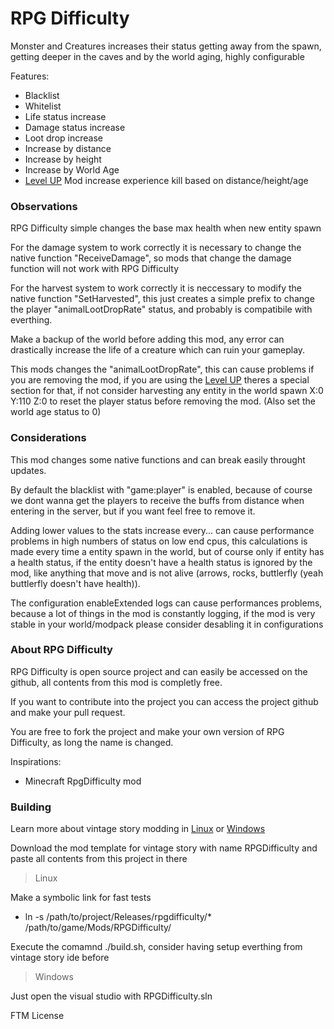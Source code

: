 # RPG Difficulty
Monster and Creatures increases their status getting away from the spawn, getting deeper in the caves and by the world aging, highly configurable

Features:
- Blacklist
- Whitelist
- Life status increase
- Damage status increase
- Loot drop increase
- Increase by distance
- Increase by height
- Increase by World Age
- [Level UP](https://mods.vintagestory.at/levelup) Mod increase experience kill based on distance/height/age

### Observations
RPG Difficulty simple changes the base max health when new entity spawn

For the damage system to work correctly it is necessary to change the native function "ReceiveDamage", so mods that change the damage function will not work with RPG Difficulty

For the harvest system to work correctly it is neccessary to modify the native function "SetHarvested", this just creates a simple prefix to change the player "animalLootDropRate" status, and probably is compatibile with everthing.

Make a backup of the world before adding this mod, any error can drastically increase the life of a creature which can ruin your gameplay.

This mods changes the "animalLootDropRate", this can cause problems if you are removing the mod, if you are using the [Level UP](https://mods.vintagestory.at/levelup) theres a special section for that, if not consider harvesting any entity in the world spawn X:0 Y:110 Z:0 to reset the player status before removing the mod. (Also set the world age status to 0)

### Considerations
This mod changes some native functions and can break easily throught updates.

By default the blacklist with "game:player" is enabled, because of course we dont wanna get the players to receive the buffs from distance when entering in the server, but if you want feel free to remove it.

Adding lower values to the stats increase every... can cause performance problems in high numbers of status on low end cpus, this calculations is made every time a entity spawn in the world, but of course only if entity has a health status, if the entity doesn't have a health status is ignored by the mod, like anything that move and is not alive (arrows,  rocks, buttlerfly (yeah buttlerfly doesn't have health)).

The configuration enableExtended logs can cause performances problems, because a lot of things in the mod is constantly logging, if the mod is very stable in your world/modpack please consider desabling it in configurations

### About RPG Difficulty
RPG Difficulty is open source project and can easily be accessed on the github, all contents from this mod is completly free.

If you want to contribute into the project you can access the project github and make your pull request.

You are free to fork the project and make your own version of RPG Difficulty, as long the name is changed.

Inspirations: 
- Minecraft RpgDifficulty mod

### Building
Learn more about vintage story modding in [Linux](https://github.com/LeandroTheDev/arch_linux/wiki/Games#vintage-story-modding) or [Windows](https://wiki.vintagestory.at/index.php/Modding:Setting_up_your_Development_Environment)

Download the mod template for vintage story with name RPGDifficulty and paste all contents from this project in there

> Linux

Make a symbolic link for fast tests
- ln -s /path/to/project/Releases/rpgdifficulty/* /path/to/game/Mods/RPGDifficulty/

Execute the comamnd ./build.sh, consider having setup everthing from vintage story ide before

> Windows

Just open the visual studio with RPGDifficulty.sln

FTM License
